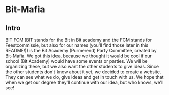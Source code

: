 # Bit-Mafia

## Intro
BIT FCM (BIT stands for the Bit in Bit academy and the FCM stands for Feestcommissie, but also for our names (you'll find those later in this README!)) is the Bit Academy (Purmerend) Party Committee, created by Bit-Mafia. We got this idea, because we thought it would be cool if our school (Bit Academy) would have some events or parties. We will be organizing these, but we also want the other students to give ideas. Since the other students don't know about it yet, we decided to create a website. They can see what we do, give ideas and get in touch with us. We hope that when we get our degree they'll continue with our idea, but who knows, we'll see!
